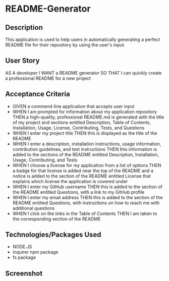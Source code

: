 # README-Generator

## Description
This application is used to help users in automatically generating a perfect README file for their repository by using the user's input.

## User Story
AS A developer I WANT a README generator SO THAT I can quickly create a professional README for a new project

## Acceptance Criteria
-   GIVEN a command-line application that accepts user input
-   WHEN I am prompted for information about my application repository THEN a high-quality, professional README.md is generated with the title of my project and sections entitled Description, Table of Contents, Installation, Usage, License, Contributing, Tests, and Questions
-   WHEN I enter my project title THEN this is displayed as the title of the README
-   WHEN I enter a description, installation instructions, usage information, contribution guidelines, and test instructions THEN this information is added to the sections of the README entitled Description, Installation, Usage, Contributing, and Tests
-   WHEN I choose a license for my application from a list of options THEN a badge for that license is added near the top of the README and a notice is added to the section of the README entitled License that explains which license the application is covered under
-   WHEN I enter my GitHub username THEN this is added to the section of the README entitled Questions, with a link to my GitHub profile
-   WHEN I enter my email address THEN this is added to the section of the README entitled Questions, with instructions on how to reach me with additional questions
-   WHEN I click on the links in the Table of Contents THEN I am taken to the corresponding section of the README

## Technologies/Packages Used
-   NODE.JS
-   inquirer npm package
-   fs package

## Screenshot